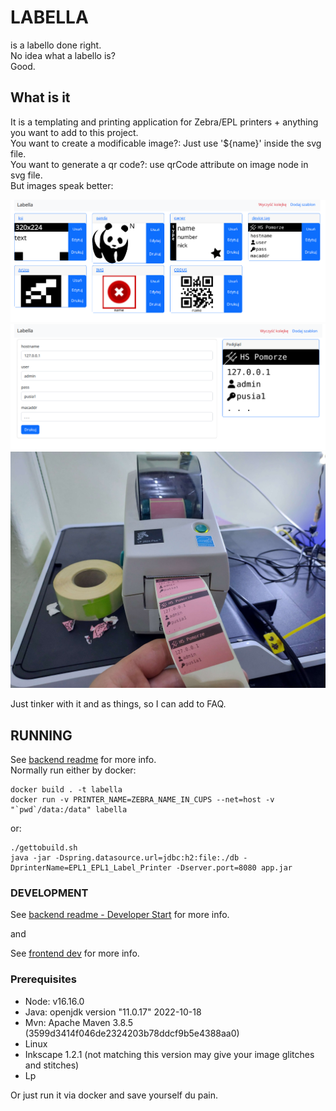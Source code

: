 # LABELLA

is a labello done right.  
No idea what a labello is?  
Good.

## What is it

It is a templating and printing application for Zebra/EPL printers + anything you want to add to this project.   
You want to create a modificable image?: Just use '${name}' inside the svg file.  
You want to generate a qr code?: use qrCode attribute on image node in svg file.  
But images speak better:

![LABELLO](./img/ps.png)
![PRINT](./img/print.png)
![PRINTED](./img/PRINTED.jpg)

Just tinker with it and as things, so I can add to FAQ.

## RUNNING

See [backend readme](./backend/README.md) for more info.  
Normally run either by docker:
```
docker build . -t labella
docker run -v PRINTER_NAME=ZEBRA_NAME_IN_CUPS --net=host -v "`pwd`/data:/data" labella
```

or:

```
./gettobuild.sh
java -jar -Dspring.datasource.url=jdbc:h2:file:./db -DprinterName=EPL1_EPL1_Label_Printer -Dserver.port=8080 app.jar
```

### DEVELOPMENT


See [backend readme - Developer Start](./backend/README.md) for more info.  

and  

See [frontend dev](./froncik/DEV.md) for more info.  


### Prerequisites
- Node: v16.16.0
- Java: openjdk version "11.0.17" 2022-10-18
- Mvn: Apache Maven 3.8.5 (3599d3414f046de2324203b78ddcf9b5e4388aa0)
- Linux
- Inkscape 1.2.1 (not matching this version may give your image glitches and stitches)
- Lp 

Or just run it via docker and save yourself du pain.


